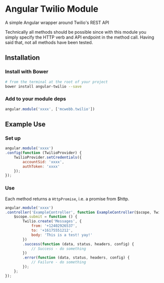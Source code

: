 # Angular Twilio Module
A simple Angular wrapper around Twilio's REST API

Technically all methods should be possible since with this module you simply specify the HTTP verb and API endpoint in the method call.
Having said that, not all methods have been tested.

## Installation
### Install with Bower
```bash
# from the terminal at the root of your project
bower install angular-twilio --save
```
### Add to your module deps
```js
angular.module('xxxx', ['mcwebb.twilio'])
```

## Example Use
### Set up
```js
angular.module('xxxx')
.config(function (TwilioProvider) {
	TwilioProvider.setCredentials({
		accountSid: 'xxxx',
		authToken: 'xxxx'
	});
});
```

### Use
Each method returns a ```HttpPromise```, i.e. a promise from $http.
```js
angular.module('xxxx')
.controller('ExampleController', function ExampleController($scope, Twilio) {
	$scope.submit = function () {
		Twilio.create('Messages', {
			from: '+12402926537',
			to: '+16175551212',
			body: 'This is a test! yay!'
		})
		.success(function (data, status, headers, config) {
			// Success - do something
		})
		.error(function (data, status, headers, config) {
			// Failure - do something
		});
	};
});
```

